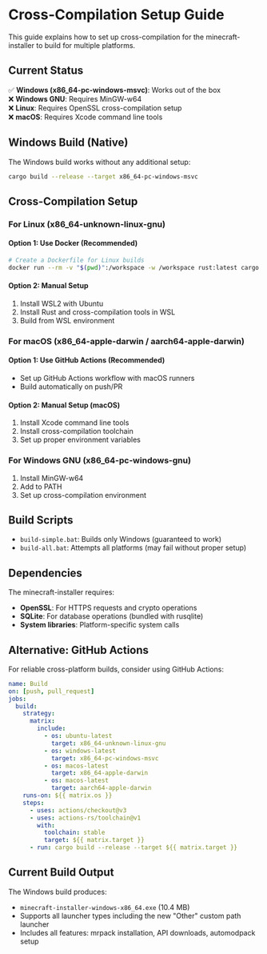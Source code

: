 # Cross-Compilation Setup Guide

This guide explains how to set up cross-compilation for the minecraft-installer to build for multiple platforms.

## Current Status

✅ **Windows (x86_64-pc-windows-msvc)**: Works out of the box  
❌ **Windows GNU**: Requires MinGW-w64  
❌ **Linux**: Requires OpenSSL cross-compilation setup  
❌ **macOS**: Requires Xcode command line tools  

## Windows Build (Native)

The Windows build works without any additional setup:

```bash
cargo build --release --target x86_64-pc-windows-msvc
```

## Cross-Compilation Setup

### For Linux (x86_64-unknown-linux-gnu)

#### Option 1: Use Docker (Recommended)

```bash
# Create a Dockerfile for Linux builds
docker run --rm -v "$(pwd)":/workspace -w /workspace rust:latest cargo build --release --target x86_64-unknown-linux-gnu
```

#### Option 2: Manual Setup

1. Install WSL2 with Ubuntu
2. Install Rust and cross-compilation tools in WSL
3. Build from WSL environment

### For macOS (x86_64-apple-darwin / aarch64-apple-darwin)

#### Option 1: Use GitHub Actions (Recommended)

- Set up GitHub Actions workflow with macOS runners
- Build automatically on push/PR

#### Option 2: Manual Setup (macOS)

1. Install Xcode command line tools
2. Install cross-compilation toolchain
3. Set up proper environment variables

### For Windows GNU (x86_64-pc-windows-gnu)

1. Install MinGW-w64
2. Add to PATH
3. Set up cross-compilation environment

## Build Scripts

- `build-simple.bat`: Builds only Windows (guaranteed to work)
- `build-all.bat`: Attempts all platforms (may fail without proper setup)

## Dependencies

The minecraft-installer requires:

- **OpenSSL**: For HTTPS requests and crypto operations
- **SQLite**: For database operations (bundled with rusqlite)
- **System libraries**: Platform-specific system calls

## Alternative: GitHub Actions

For reliable cross-platform builds, consider using GitHub Actions:

```yaml
name: Build
on: [push, pull_request]
jobs:
  build:
    strategy:
      matrix:
        include:
          - os: ubuntu-latest
            target: x86_64-unknown-linux-gnu
          - os: windows-latest
            target: x86_64-pc-windows-msvc
          - os: macos-latest
            target: x86_64-apple-darwin
          - os: macos-latest
            target: aarch64-apple-darwin
    runs-on: ${{ matrix.os }}
    steps:
      - uses: actions/checkout@v3
      - uses: actions-rs/toolchain@v1
        with:
          toolchain: stable
          target: ${{ matrix.target }}
      - run: cargo build --release --target ${{ matrix.target }}
```

## Current Build Output

The Windows build produces:

- `minecraft-installer-windows-x86_64.exe` (10.4 MB)
- Supports all launcher types including the new "Other" custom path launcher
- Includes all features: mrpack installation, API downloads, automodpack setup
